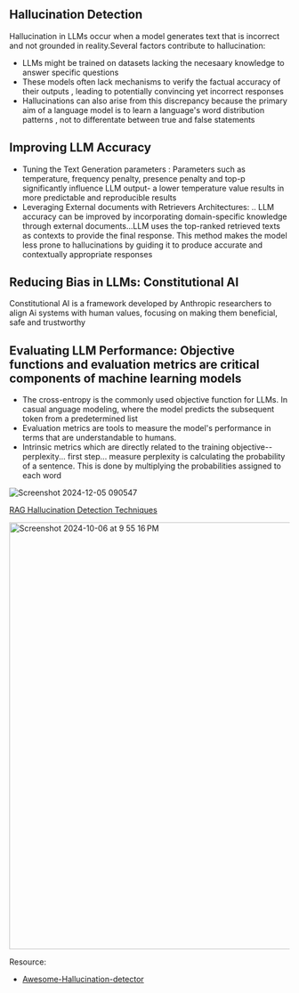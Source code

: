## Hallucination Detection 
Hallucination in LLMs occur when a model generates text that is incorrect and not grounded in reality.Several factors contribute to hallucination:
- LLMs might be trained on datasets lacking the necesaary knowledge to answer specific questions
- These models often lack mechanisms to verify the factual accuracy of their outputs , leading to potentially convincing yet incorrect responses
- Hallucinations can also arise from this discrepancy because the primary aim of a language model is to learn a language's word distribution patterns , not to differentate between true and false statements

## Improving LLM Accuracy
- Tuning the Text Generation parameters : Parameters such as temperature, frequency penalty, presence penalty and top-p significantly influence LLM output- a lower temperature value results in more predictable and reproducible results
- Leveraging External documents with Retrievers Architectures: .. LLM accuracy can be improved by incorporating domain-specific knowledge through external documents...LLM uses the top-ranked retrieved texts as contexts to provide the final response. This method makes the model less prone to hallucinations by guiding it to produce accurate and contextually appropriate responses

## Reducing Bias in LLMs: Constitutional AI

Constitutional AI is a framework developed by Anthropic researchers to align Ai systems with  human values, focusing on making them beneficial, safe and trustworthy

## Evaluating LLM Performance: Objective functions and evaluation metrics are critical components of machine learning models

- The cross-entropy is the commonly used objective function for LLMs. In casual anguage modeling, where the model predicts the subsequent token from a predetermined list
- Evaluation metrics are tools to measure the model's performance in terms that are understandable to humans.
- Intrinsic metrics which are directly related to the training objective--perplexity... first step... measure perplexity is calculating the probability of a sentence. This is done by multiplying the probabilities assigned to each word

![Screenshot 2024-12-05 090547](https://github.com/user-attachments/assets/3f277db8-f59e-4d73-ac22-5fca54da5744)

[RAG Hallucination Detection Techniques](https://machinelearningmastery.com/rag-hallucination-detection-techniques/)



<img width="767" alt="Screenshot 2024-10-06 at 9 55 16 PM" src="https://github.com/user-attachments/assets/4ca9510c-d83d-475a-ab37-5257e4b9853f">

Resource:
- [Awesome-Hallucination-detector](https://github.com/EdinburghNLP/awesome-hallucination-detection)
